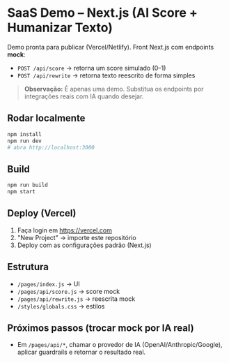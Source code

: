 # SaaS Demo – Next.js (AI Score + Humanizar Texto)

Demo pronta para publicar (Vercel/Netlify). Front Next.js com endpoints **mock**:
- `POST /api/score` → retorna um score simulado (0–1)
- `POST /api/rewrite` → retorna texto reescrito de forma simples

> **Observação:** É apenas uma demo. Substitua os endpoints por integrações reais com IA quando desejar.

## Rodar localmente
```bash
npm install
npm run dev
# abra http://localhost:3000
```

## Build
```bash
npm run build
npm start
```

## Deploy (Vercel)
1. Faça login em https://vercel.com
2. "New Project" → importe este repositório
3. Deploy com as configurações padrão (Next.js)

## Estrutura
- `/pages/index.js` → UI
- `/pages/api/score.js` → score mock
- `/pages/api/rewrite.js` → reescrita mock
- `/styles/globals.css` → estilos

## Próximos passos (trocar mock por IA real)
- Em `/pages/api/*`, chamar o provedor de IA (OpenAI/Anthropic/Google), aplicar guardrails e retornar o resultado real.
